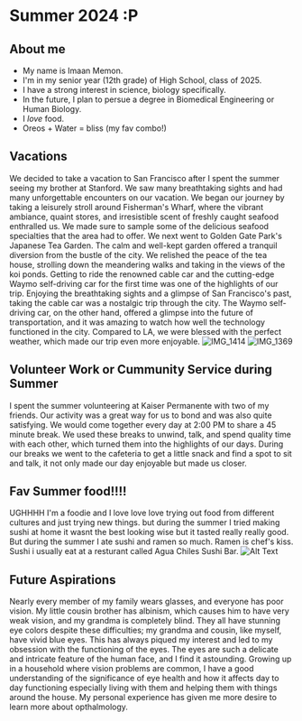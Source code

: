 # Summer 2024 :P
## About me
* My name is Imaan Memon.
* I'm in my senior year (12th grade) of High School, class of 2025.
* I have a strong interest in science, biology specifically.
* In the future, I plan to persue a degree in Biomedical Engineering or Human Biology.
* I *love* food.
* Oreos + Water = bliss (my fav combo!) 

## Vacations
We decided to take a vacation to San Francisco after I spent the summer seeing my brother at Stanford. We saw many breathtaking sights and had many unforgettable encounters on our vacation. We began our journey by taking a leisurely stroll around Fisherman's Wharf, where the vibrant ambiance, quaint stores, and irresistible scent of freshly caught seafood enthralled us. We made sure to sample some of the delicious seafood specialties that the area had to offer. We next went to Golden Gate Park's Japanese Tea Garden. The calm and well-kept garden offered a tranquil diversion from the bustle of the city. We relished the peace of the tea house, strolling down the meandering walks and taking in the views of the koi ponds. Getting to ride the renowned cable car and the cutting-edge Waymo self-driving car for the first time was one of the highlights of our trip. Enjoying the breathtaking sights and a glimpse of San Francisco's past, taking the cable car was a nostalgic trip through the city. The Waymo self-driving car, on the other hand, offered a glimpse into the future of transportation, and it was amazing to watch how well the technology functioned in the city. Compared to LA, we were blessed with the perfect weather, which made our trip even more enjoyable. 
![IMG_1414](https://github.com/user-attachments/assets/7d2efd83-9127-47bd-a653-23ad236f34a4)
![IMG_1369](https://github.com/user-attachments/assets/862069d3-3a8d-45c4-99ca-6ebb1e60113c)

## Volunteer Work or Cummunity Service during Summer 
I spent the summer volunteering at Kaiser Permanente with two of my friends. Our activity was a great way for us to bond and was also quite satisfying. We would come together every day at 2:00 PM to share a 45 minute break. We used these breaks to unwind, talk, and spend quality time with each other, which turned them into the highlights of our days. During our breaks we went to the cafeteria to get a little snack and find a spot to sit and talk, it not only made our day enjoyable but made us closer. 

## Fav Summer food!!!!
UGHHHH I'm a foodie and I love love love trying out food from different cultures and just trying new things. but during the summer I tried making sushi at home it wasnt the best looking wise but it tasted really really good. But during the summer I ate sushi and ramen so much. Ramen is chef's kiss. Sushi i usually eat at a resturant called Agua Chiles Sushi Bar. 
![Alt Text](https://www.google.com/url?sa=i&url=https%3A%2F%2Ftenor.com%2Fsearch%2Fnaruto-eating-ramen-gifs&psig=AOvVaw2OLrub9aNEQcb7XWsjRTWg&ust=1723758603328000&source=images&cd=vfe&opi=89978449&ved=0CBMQjRxqFwoTCPDftbO79YcDFQAAAAAdAAAAABAE)

## Future Aspirations
Nearly every member of my family wears glasses, and everyone has poor vision. My little cousin brother has albinism, which causes him to have very weak vision, and my grandma is completely blind. They all have stunning eye colors despite these difficulties; my grandma and cousin, like myself, have vivid blue eyes. This has always piqued my interest and led to my obsession with the functioning of the eyes. The eyes are such a delicate and intricate feature of the human face, and I find it astounding. Growing up in a household where vision problems are common, I have a good understanding of the significance of eye health and how it affects day to day functioning especially living with them and helping them with things around the house. My personal experience has given me more desire to learn more about opthalmology. 
